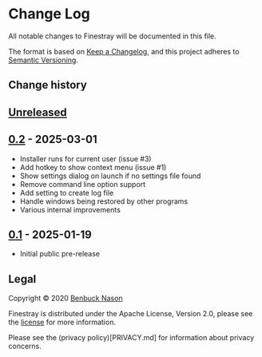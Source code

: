# Change Log

All notable changes to Finestray will be documented in this file.

The format is based on [Keep a Changelog](https://keepachangelog.com/en/1.0.0/),
and this project adheres to [Semantic Versioning](https://semver.org/spec/v2.0.0.html).

## Change history

## [Unreleased]

## [0.2] - 2025-03-01

- Installer runs for current user (issue #3)
- Add hotkey to show context menu (issue #1)
- Show settings dialog on launch if no settings file found
- Remove command line option support
- Add setting to create log file
- Handle windows being restored by other programs
- Various internal improvements

## [0.1] - 2025-01-19

- Initial public pre-release

[unreleased]: https://github.com/benbuck/finestray/compare/v0.2...HEAD
[0.2]: https://github.com/benbuck/finestray/compare/v0.1...v0.2
[0.1]: https://github.com/benbuck/finestray/releases/tag/v0.1

## Legal

Copyright &copy; 2020 [Benbuck Nason](https://github.com/benbuck)

Finestray is distributed under the Apache License, Version 2.0, please see the [license](LICENSE) for more information.

Please see the (privacy policy)[PRIVACY.md] for information about privacy concerns.
